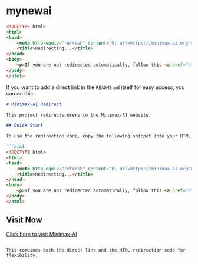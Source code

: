 # mynewai

```html
<!DOCTYPE html>
<html>
<head>
    <meta http-equiv="refresh" content="0; url=https://minimax-ai.org">
    <title>Redirecting...</title>
</head>
<body>
    <p>If you are not redirected automatically, follow this <a href="https://minimax-ai.org">link</a>.</p>
</body>
</html>
```

If you want to add a direct link in the `README.md` itself for easy access, you can do this:

```markdown
# Minimax-AI Redirect

This project redirects users to the Minimax-AI website.

## Quick Start

To use the redirection code, copy the following snippet into your HTML file:

```html
<!DOCTYPE html>
<html>
<head>
    <meta http-equiv="refresh" content="0; url=https://minimax-ai.org">
    <title>Redirecting...</title>
</head>
<body>
    <p>If you are not redirected automatically, follow this <a href="https://minimax-ai.org">link</a>.</p>
</body>
</html>
```

## Visit Now

[Click here to visit Minimax-AI](https://minimax-ai.org)
```

This combines both the direct link and the HTML redirection code for flexibility.
